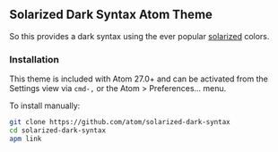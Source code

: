 ## Solarized Dark Syntax Atom Theme

So this provides a dark syntax using the ever popular [solarized] colors.

### Installation

This theme is included with Atom 27.0+ and can be activated from the
Settings view via `cmd-,` or the Atom > Preferences... menu.

To install manually:

```sh
git clone https://github.com/atom/solarized-dark-syntax
cd solarized-dark-syntax
apm link
```

[solarized]: http://ethanschoonover.com/solarized
